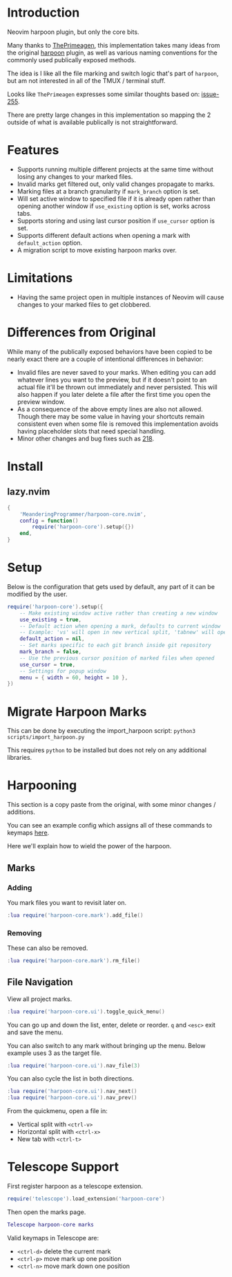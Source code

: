 # Introduction

Neovim harpoon plugin, but only the core bits.

Many thanks to [ThePrimeagen](https://github.com/ThePrimeagen), this
implementation takes many ideas from the original
[harpoon](https://github.com/ThePrimeagen/harpoon) plugin, as well as
various naming conventions for the commonly used publically exposed methods.

The idea is I like all the file marking and switch logic that's part of `harpoon`,
but am not interested in all of the TMUX / terminal stuff.

Looks like `ThePrimeagen` expresses some similar thoughts based on:
[issue-255](https://github.com/ThePrimeagen/harpoon/issues/255).

There are pretty large changes in this implementation so mapping the 2 outside
of what is available publically is not straightforward.

# Features

- Supports running multiple different projects at the same time without losing any
  changes to your marked files.
- Invalid marks get filtered out, only valid changes propagate to marks.
- Marking files at a branch granularity if `mark_branch` option is set.
- Will set active window to specified file if it is already open rather than
  opening another window if `use_existing` option is set, works across tabs.
- Supports storing and using last cursor position if `use_cursor` option is set.
- Supports different default actions when opening a mark with `default_action` option.
- A migration script to move existing harpoon marks over.

# Limitations

- Having the same project open in multiple instances of Neovim will cause
  changes to your marked files to get clobbered.

# Differences from Original

While many of the publically exposed behaviors have been copied to be nearly exact
there are a couple of intentional differences in behavior:

- Invalid files are never saved to your marks. When editing you can add whatever
  lines you want to the preview, but if it doesn't point to an actual file it'll
  be thrown out immediately and never persisted. This will also happen if you later
  delete a file after the first time you open the preview window.
- As a consequence of the above empty lines are also not allowed. Though there may
  be some value in having your shortcuts remain consistent even when some file is
  removed this implementation avoids having placeholder slots that need special handling.
- Minor other changes and bug fixes such as [218](https://github.com/ThePrimeagen/harpoon/pull/218).

# Install

## lazy.nvim

```lua
{
    'MeanderingProgrammer/harpoon-core.nvim',
    config = function()
        require('harpoon-core').setup({})
    end,
}
```

# Setup

Below is the configuration that gets used by default, any part of it can be modified
by the user.

```lua
require('harpoon-core').setup({
    -- Make existing window active rather than creating a new window
    use_existing = true,
    -- Default action when opening a mark, defaults to current window
    -- Example: 'vs' will open in new vertical split, 'tabnew' will open in new tab
    default_action = nil,
    -- Set marks specific to each git branch inside git repository
    mark_branch = false,
    -- Use the previous cursor position of marked files when opened
    use_cursor = true,
    -- Settings for popup window
    menu = { width = 60, height = 10 },
})
```

# Migrate Harpoon Marks

This can be done by executing the import_harpoon script: `python3 scripts/import_harpoon.py`

This requires `python` to be installed but does not rely on any additional libraries.

# Harpooning

This section is a copy paste from the original, with some minor changes / additions.

You can see an example config which assigns all of these commands to keymaps
[here](https://github.com/MeanderingProgrammer/dotfiles/blob/main/.config/nvim/lua/plugins/harpooncore.lua).

Here we'll explain how to wield the power of the harpoon.

## Marks

### Adding

You mark files you want to revisit later on.

```lua
:lua require('harpoon-core.mark').add_file()
```

### Removing

These can also be removed.

```lua
:lua require('harpoon-core.mark').rm_file()
```

## File Navigation

View all project marks.

```lua
:lua require('harpoon-core.ui').toggle_quick_menu()
```

You can go up and down the list, enter, delete or reorder. `q` and `<esc>` exit
and save the menu.

You can also switch to any mark without bringing up the menu. Below example uses
3 as the target file.

```lua
:lua require('harpoon-core.ui').nav_file(3)
```

You can also cycle the list in both directions.

```lua
:lua require('harpoon-core.ui').nav_next()
:lua require('harpoon-core.ui').nav_prev()
```

From the quickmenu, open a file in:

- Vertical split with `<ctrl-v>`
- Horizontal split with `<ctrl-x>`
- New tab with `<ctrl-t>`

# Telescope Support

First register harpoon as a telescope extension.

```lua
require('telescope').load_extension('harpoon-core')
```

Then open the marks page.

```lua
Telescope harpoon-core marks
```

Valid keymaps in Telescope are:

- `<ctrl-d>` delete the current mark
- `<ctrl-p>` move mark up one position
- `<ctrl-n>` move mark down one position
